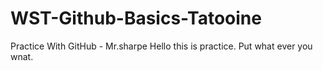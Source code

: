 # WST-Github-Basics-Tatooine
Practice With GitHub - Mr.sharpe
Hello this is practice. Put what ever you wnat.
